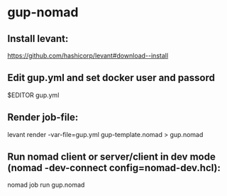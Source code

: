 # gup-nomad

## Install levant:
https://github.com/hashicorp/levant#download--install

## Edit gup.yml and set docker user and passord

$EDITOR gup.yml

## Render job-file:
levant render -var-file=gup.yml gup-template.nomad > gup.nomad

## Run nomad client or server/client in dev mode (nomad -dev-connect config=nomad-dev.hcl):
nomad job run gup.nomad
